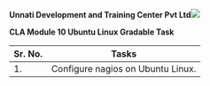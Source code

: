 ﻿**Unnati Development and Training Center Pvt Ltd![](Aspose.Words.2c1f9276-725d-46c6-9a4a-a895bbd8c58b.001.png)**

**CLA Module 10 Ubuntu Linux Gradable Task**



|**Sr. No.**|**Tasks**|
| - | - |
|1\.|Configure nagios on Ubuntu Linux.|

